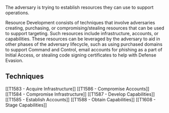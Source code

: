 The adversary is trying to establish resources they can use to support operations.

Resource Development consists of techniques that involve adversaries creating, purchasing, or compromising/stealing resources that can be used to support targeting. Such resources include infrastructure, accounts, or capabilities. These resources can be leveraged by the adversary to aid in other phases of the adversary lifecycle, such as using purchased domains to support Command and Control, email accounts for phishing as a part of Initial Access, or stealing code signing certificates to help with Defense Evasion.

## Techniques

[[T1583 - Acquire Infrastructure]]
[[T1586 - Compromise Accounts]]
[[T1584 - Compromise Infrastructure]]
[[T1587 - Develop Capabilities]]
[[T1585 - Establish Accounts]]
[[T1588 - Obtain Capabilities]]
[[T1608 - Stage Capabilities]]
